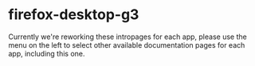 # firefox-desktop-g3

Currently we're reworking these intropages for each app, please use the menu on the left to select other available documentation pages for each app, including this one.
